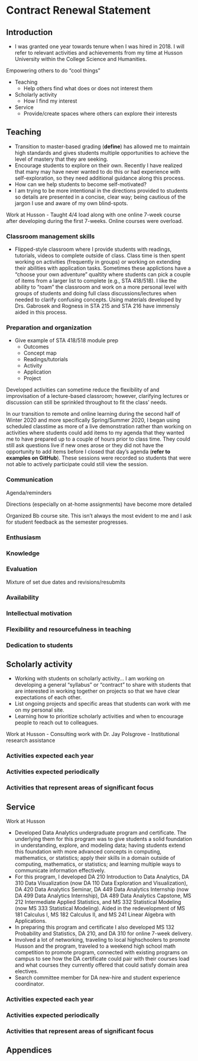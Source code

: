 Contract Renewal Statement
================

## Introduction

  - I was granted one year towards tenure when I was hired in 2018. I
    will refer to relevant activities and achievements from my time at
    Husson University within the College Science and Humanities.

Empowering others to do “cool things”

  - Teaching
      - Help others find what does or does not interest them
  - Scholarly activity
      - How I find my interest
  - Service
      - Provide/create spaces where others can explore their interests

## Teaching

  - Transition to master-based grading (**define**) has allowed me to
    maintain high standards and gives students multiple opportunities to
    achieve the level of mastery that they are seeking.
  - Encourage students to explore on their own. Recently I have realized
    that many may have never wanted to do this or had experience with
    self-exploration, so they need additional guidance along this
    process.
  - How can we help students to become self-motivated?
  - I am trying to be more intentional in the directions provided to
    students so details are presented in a concise, clear way; being
    cautious of the jargon I use and aware of my own blind-spots.

Work at Husson - Taught 4/4 load along with one online 7-week course
after developing during the first 7-weeks. Online courses were overload.

### Classroom management skills

  - Flipped-style classroom where I provide students with readings,
    tutorials, videos to complete outside of class. Class time is then
    spent working on activities (frequently in groups) or working on
    extending their abilities with application tasks. Sometimes these
    applictions have a “choose your own adventure” qualtity where
    students can pick a couple of items from a larger list to complete
    (e.g., STA 418/518). I like the ability to “roam” the classroom and
    work on a more personal level with groups of students and doing full
    class discussions/lectures when needed to clarify confusing
    concepts. Using materials developed by Drs. Gabrosek and Rogness in
    STA 215 and STA 216 have immensly aided in this process.

### Preparation and organization

  - Give example of STA 418/518 module prep
      - Outcomes
      - Concept map
      - Readings/tutorials
      - Activity
      - Application
      - Project

Developed activities can sometime reduce the flexibility of and
improvisation of a lecture-based classroom; however, clarifying lectures
or discussion can still be sprinkled throughout to fit the class’ needs.

In our transition to remote and online learning during the second half
of Winter 2020 and more specifically Spring/Summer 2020, I began using
scheduled classtime as more of a live demonstration rather than working
on activities where students could add items to my agenda that they
wanted me to have prepared up to a couple of hours prior to class time.
They could still ask questions live if new ones arose or they did not
have the opportunity to add items before I closed that day’s agenda
(**refer to examples on GitHub**). These sessions were recorded so
students that were not able to actively participate could still view the
session.

### Communication

Agenda/reminders

Directions (especially on at-home assignments) have become more detailed

Organized Bb course site. This isn’t always the most evident to me and I
ask for student feedback as the semester progresses.

### Enthusiasm

### Knowledge

### Evaluation

Mixture of set due dates and revisions/resubmits

### Availability

### Intellectual motivation

### Flexibility and resourcefulness in teaching

### Dedication to students

## Scholarly activity

  - Working with students on scholarly activity… I am working on
    developing a general “syllabus” or “contract” to share with students
    that are interested in working together on projects so that we have
    clear expectations of each other.
  - List ongoing projects and specific areas that students can work with
    me on my personal site.
  - Learning how to prioritize scholarly activities and when to
    encourage people to reach out to colleagues.

Work at Husson - Consulting work with Dr. Jay Polsgrove - Institutional
research assistance

### Activities expected each year

### Activities expected periodically

### Activities that represent areas of significant focus

## Service

Work at Husson

  - Developed Data Analytics undergraduate program and certificate. The
    underlying them for this program was to give students a solid
    foundation in understanding, explore, and modeling data; having
    students extend this foundation with more advanced concepts in
    computing, mathematics, or statistics; apply their skills in a
    domain outside of computing, mathematics, or statistics; and
    learning multiple ways to communicate information effectively.
  - For this program, I developed DA 210 Introduction to Data Analytics,
    DA 310 Data Visualization (now DA 110 Data Exploration and
    Visualization), DA 420 Data Analytics Seminar, DA 449 Data Analytics
    Internship (now DA 499 Data Analytics Internship), DA 489 Data
    Analytics Capstone, MS 212 Intermediate Applied Statistics, and MS
    332 Statistical Modeling (now MS 333 Statistical Modeling). Aided in
    the redevelopment of MS 181 Calculus I, MS 182 Calculus II, and MS
    241 Linear Algebra with Applications.
  - In preparing this program and certificate I also developed MS 132
    Probability and Statistics, DA 210, and DA 310 for online 7-week
    delivery.
  - Involved a lot of networking, traveling to local highschoolers to
    promote Husson and the program, traveled to a weekend high school
    math competition to promote program, connected with existing
    programs on campus to see how the DA certificate could pair with
    their courses load and what courses they currently offered that
    could satisfy domain area electives.
  - Search committee member for DA new-hire and student experience
    coordinator.

### Activities expected each year

### Activities expected periodically

### Activities that represent areas of significant focus

## Appendices
